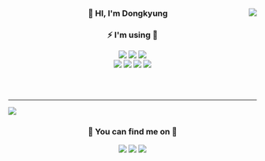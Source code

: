 <div align="center">
  
  <img align="right" src="https://github-readme-stats.vercel.app/api?username=L-dongkyung&show_icons=true&theme=dracula&hide="/>
 
  ### 👋 HI, I'm Dongkyung
  
  ### ⚡ I'm using 👏
  
  <a href="https://www.python.org" target="_blank"><img src="https://img.shields.io/badge/Python-3776AB?style=flat-square&logo=Python&logoColor=white"/></a>
  <a href="https://www.djangoproject.com/" target="_blank"><img src="https://img.shields.io/badge/Django-092E20?style=flat-square&logo=Django&logoColor=white"/></a>
  <a href="https://fastapi.tiangolo.com/" target="_blank"><img src="https://img.shields.io/badge/FastAPI-34D058?style=flat-square&logo=FastAPI&logoColor=white"/></a>
  <br>
  <a href="https://www.mongodb.com" target="_blank"><img src="https://img.shields.io/badge/MongoDB-47A248?style=flat-square&logo=MongoDB&logoColor=white"/></a>
  <a href="https://www.docker.com" target="_blank"><img src="https://img.shields.io/badge/Docker-2496ED?style=flat-square&logo=Docker&logoColor=white"/></a>
  <a href="https://git-scm.com" target="_blank"><img src="https://img.shields.io/badge/Git-F05032?style=flat-square&logo=Git&logoColor=white"/></a>
  <a href="https://gitlab.com/gitlab-com" target="_blank"><img src="https://img.shields.io/badge/Gitlab-FCA121?style=flat-square&logo=GitLab&logoColor=white"/></a>
  
  
  <br>
  
  
</div>
<br>

---
 
<div align="center">
  <img align="left" src="https://github-readme-stats.vercel.app/api/top-langs/?username=L-dongkyung&theme=dracula&layout=compact"/>
  <br>

  ### 🙋 You can find me on 📲

  <a href="mailto:ckldk91m@gmail.com"><img src="https://img.shields.io/badge/Gmail-D14836?style=flat-square&logo=Gmail&logoColor=white"/></a>
  <a href="https://dongkyung.notion.site/dongkyung/Python-6b3114e7634d4159993a05e163828d61"><img src="https://img.shields.io/badge/Notion-ffffff?style=flat-square&logo=notion&logoColor=black"></a>
  <a href="https://github.com/L-dongkyung"><img src="https://img.shields.io/badge/github-181717?style=flat-square&logo=GitHub&logoColor=white"></a>
  
</div>

<!-- ### Hi I'm dongkyung 👋

<a href="https://www.python.org" target="_blank"><img src="https://img.shields.io/badge/Python-3776AB?style=flat-square&logo=Python&logoColor=white"/></a>
<a href="https://www.djangoproject.com/" target="_blank"><img src="https://img.shields.io/badge/Django-092E20?style=flat-square&logo=Django&logoColor=white"/></a>
<a href="https://fastapi.tiangolo.com/" target="_blank"><img src="https://img.shields.io/badge/FastAPI-34D058?style=flat-square&logo=FastAPI&logoColor=white"/></a>  
<a href="https://www.mongodb.com" target="_blank"><img src="https://img.shields.io/badge/MongoDB-47A248?style=flat-square&logo=MongoDB&logoColor=white"/></a>
<a href="https://www.docker.com" target="_blank"><img src="https://img.shields.io/badge/Docker-2496ED?style=flat-square&logo=Docker&logoColor=white"/></a>
<a href="https://git-scm.com" target="_blank"><img src="https://img.shields.io/badge/Git-F05032?style=flat-square&logo=Git&logoColor=white"/></a>
<a href="https://gitlab.com/gitlab-com" target="_blank"><img src="https://img.shields.io/badge/Gitlab-FCA121?style=flat-square&logo=GitLab&logoColor=white"/></a>

![L-dongkyung's github stats](https://github-readme-stats.vercel.app/api?username=L-dongkyung&show_icons=true)
[![L-dongkyung's github stats](https://github-readme-stats.vercel.app/api/top-langs/?username=L-dongkyung&show_icons=true&hide_border=true&layout=compact&theme=nord)](https://github.com/L-dongkyung)
[![Top Langs](https://github-readme-stats.vercel.app/api/top-langs/?username=L-dongkyung)](https://github.com/L-dongkyung/github-readme-stats)

**L-dongkyung/L-dongkyung** is a ✨ _special_ ✨ repository because its `README.md` (this file) appears on your GitHub profile.

Here are some ideas to get you started:

- 🔭 I’m currently working on ...
- 🌱 I’m currently learning ...
- 👯 I’m looking to collaborate on ...
- 🤔 I’m looking for help with ...
- 💬 Ask me about ...
- 📫 How to reach me: ...
- 😄 Pronouns: ...
- ⚡ Fun fact: ...
-->
  
<!-- preference: https://github.com/seondal/seondal -->
